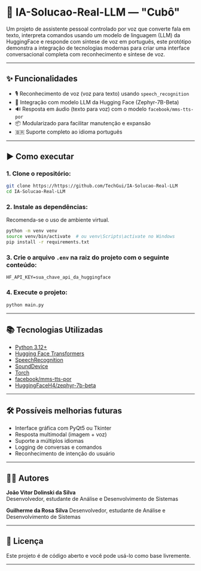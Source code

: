 # 🤖 IA-Solucao-Real-LLM — "Cubô"

Um projeto de assistente pessoal controlado por voz que converte fala em texto, interpreta comandos usando um modelo de linguagem (LLM) da HuggingFace e responde com síntese de voz em português, este protótipo demonstra a integração de tecnologias modernas para criar uma interface conversacional completa com reconhecimento e síntese de voz.

---

## ✨ Funcionalidades

- 🎙️ Reconhecimento de voz (voz para texto) usando `speech_recognition`
- 🧠 Integração com modelo LLM da Hugging Face (Zephyr-7B-Beta)
- 🔊 Resposta em áudio (texto para voz) com o modelo `facebook/mms-tts-por`
- 📦 Modularizado para facilitar manutenção e expansão
- 🇧🇷 Suporte completo ao idioma português

---

## ▶️ Como executar

### 1. Clone o repositório:

```bash
git clone https://https://github.com/TechGui/IA-Solucao-Real-LLM
cd IA-Solucao-Real-LLM
```

### 2. Instale as dependências:

Recomenda-se o uso de ambiente virtual.

```bash
python -m venv venv
source venv/bin/activate  # ou venv\Scripts\activate no Windows
pip install -r requirements.txt
```

### 3. Crie o arquivo `.env` na raiz do projeto com o seguinte conteúdo:

```env
HF_API_KEY=sua_chave_api_da_huggingface
```

### 4. Execute o projeto:

```bash
python main.py
```

---

## 📚 Tecnologias Utilizadas

- [Python 3.12+](https://www.python.org/)
- [Hugging Face Transformers](https://huggingface.co/docs/transformers)
- [SpeechRecognition](https://pypi.org/project/SpeechRecognition/)
- [SoundDevice](https://python-sounddevice.readthedocs.io/)
- [Torch](https://pytorch.org/)
- [facebook/mms-tts-por](https://huggingface.co/facebook/mms-tts-por)
- [HuggingFaceH4/zephyr-7b-beta](https://huggingface.co/HuggingFaceH4/zephyr-7b-beta)

---

## 🛠️ Possíveis melhorias futuras

- Interface gráfica com PyQt5 ou Tkinter
- Resposta multimodal (imagem + voz)
- Suporte a múltiplos idiomas
- Logging de conversas e comandos
- Reconhecimento de intenção do usuário

---

## 👨‍💻 Autores

**João Vitor Dolinski da Silva**  
Desenvolvedor, estudante de Análise e Desenvolvimento de Sistemas

**Guilherme da Rosa Silva**
Desenvolvedor, estudante de Análise e Desenvolvimento de Sistemas

---

## 📄 Licença

Este projeto é de código aberto e você pode usá-lo como base livremente. 

---
